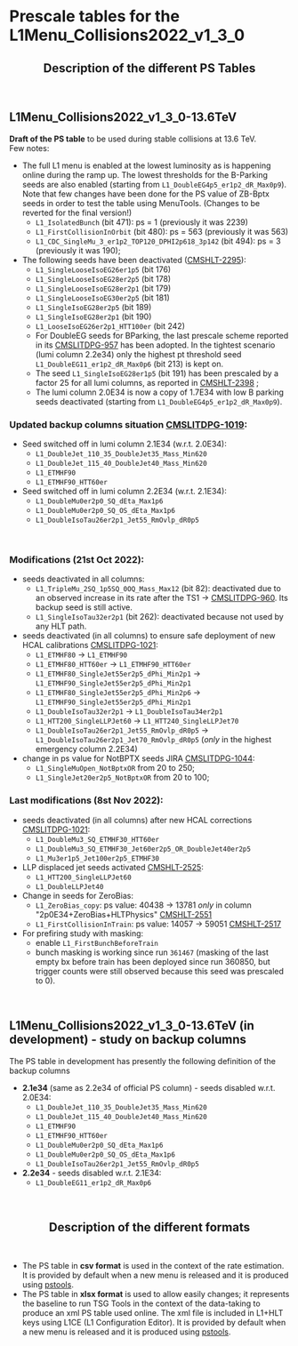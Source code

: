 # Prescale tables for the L1Menu_Collisions2022_v1_3_0

<h2 align="center">
Description of the different PS Tables
</h2>
<br/>


## L1Menu_Collisions2022_v1_3_0-13.6TeV
**Draft of the PS table** to be used during stable collisions at 13.6 TeV. 
<br/>
Few notes:
- The full L1 menu is enabled at the lowest luminosity as is happening online during the ramp up. The lowest thresholds for the B-Parking seeds are also enabled (starting from `L1_DoubleEG4p5_er1p2_dR_Max0p9`). Note that few changes have been done for the PS value of ZB-Bptx seeds in order to test the table using MenuTools. (Changes to be reverted for the final version!)
    - `L1_IsolatedBunch` (bit 471): ps = 1 (previously it was 2239)
    - `L1_FirstCollisionInOrbit` (bit 480): ps = 563 (previously it was 563)
    - `L1_CDC_SingleMu_3_er1p2_TOP120_DPHI2p618_3p142` (bit 494): ps = 3 (previously it was 190);
- The following seeds have been deactivated ([CMSHLT-2295](https://its.cern.ch/jira/browse/CMSHLT-2295)):
    - `L1_SingleLooseIsoEG26er1p5` (bit 176)
    - `L1_SingleLooseIsoEG28er2p5` (bit 178)
    - `L1_SingleLooseIsoEG28er2p1` (bit 179)
    - `L1_SingleLooseIsoEG30er2p5` (bit 181)
    - `L1_SingleIsoEG28er2p5` (bit 189)
    - `L1_SingleIsoEG28er2p1` (bit 190)
    - `L1_LooseIsoEG26er2p1_HTT100er` (bit 242)    
    - For DoubleEG seeds for BParking, the last prescale scheme reported in its [CMSLITDPG-957](https://its.cern.ch/jira/browse/CMSLITDPG-957) has been adopted. In the tightest scenario (lumi column 2.2e34) only the highest pt threshold seed `L1_DoubleEG11_er1p2_dR_Max0p6` (bit 213) is kept on.
    - The seed `L1_SingleIsoEG28er1p5` (bit 191) has been prescaled by a factor 25 for all lumi columns, as reported in [CMSHLT-2398](https://its.cern.ch/jira/browse/CMSHLT-2398) ;
    - The lumi column 2.0E34 is now a copy of 1.7E34 with low B parking seeds deactivated (starting from `L1_DoubleEG4p5_er1p2_dR_Max0p9`).

### Updated backup columns situation [CMSLITDPG-1019](https://its.cern.ch/jira/browse/CMSLITDPG-1019):
- Seed switched off in lumi column 2.1E34 (w.r.t. 2.0E34):
    - `L1_DoubleJet_110_35_DoubleJet35_Mass_Min620`
    - `L1_DoubleJet_115_40_DoubleJet40_Mass_Min620`
    - `L1_ETMHF90`
    - `L1_ETMHF90_HTT60er`
- Seed switched off in lumi column 2.2E34 (w.r.t. 2.1E34):
    - `L1_DoubleMu0er2p0_SQ_dEta_Max1p6`
    - `L1_DoubleMu0er2p0_SQ_OS_dEta_Max1p6`
    - `L1_DoubleIsoTau26er2p1_Jet55_RmOvlp_dR0p5`
<br/> 

### Modifications (21st Oct 2022):
- seeds deactivated in all columns:
    - `L1_TripleMu_2SQ_1p5SQ_0OQ_Mass_Max12` (bit 82): deactivated due to an observed increase in its rate after the TS1 &rarr; [CMSLITDPG-960](https://its.cern.ch/jira/browse/CMSLITDPG-960). Its backup seed is still active.
    - `L1_SingleIsoTau32er2p1` (bit 262): deactivated because not used by any HLT path.
- seeds deactivated (in all columns) to ensure safe deployment of new HCAL calibrations [CMSLITDPG-1021](https://its.cern.ch/jira/browse/CMSLITDPG-1021):
    - `L1_ETMHF80` &rarr; `L1_ETMHF90` 
    - `L1_ETMHF80_HTT60er` &rarr; `L1_ETMHF90_HTT60er`
    - `L1_ETMHF80_SingleJet55er2p5_dPhi_Min2p1` &rarr; `L1_ETMHF90_SingleJet55er2p5_dPhi_Min2p1`
    - `L1_ETMHF80_SingleJet55er2p5_dPhi_Min2p6` &rarr; `L1_ETMHF90_SingleJet55er2p5_dPhi_Min2p1`
    - `L1_DoubleIsoTau32er2p1` &rarr; `L1_DoubleIsoTau34er2p1`
    - `L1_HTT200_SingleLLPJet60` &rarr; `L1_HTT240_SingleLLPJet70`
    - `L1_DoubleIsoTau26er2p1_Jet55_RmOvlp_dR0p5` &rarr; `L1_DoubleIsoTau26er2p1_Jet70_RmOvlp_dR0p5` (_only_ in the highest emergency column 2.2E34)
- change in ps value for NotBPTX seeds JIRA [CMSLITDPG-1044](https://its.cern.ch/jira/browse/CMSLITDPG-1044):
    - `L1_SingleMuOpen_NotBptxOR` from 20 to 250; 
    - `L1_SingleJet20er2p5_NotBptxOR` from 20 to 100; 
    
### Last modifications (8st Nov 2022):
- seeds deactivated (in all columns) after new HCAL corrections [CMSLITDPG-1021](https://its.cern.ch/jira/browse/CMSLITDPG-1021):  
    - `L1_DoubleMu3_SQ_ETMHF30_HTT60er`
	- `L1_DoubleMu3_SQ_ETMHF30_Jet60er2p5_OR_DoubleJet40er2p5`
	- `L1_Mu3er1p5_Jet100er2p5_ETMHF30`
- LLP displaced jet seeds activated [CMSHLT-2525](https://its.cern.ch/jira/browse/CMSHLT-2525):   
    - `L1_HTT200_SingleLLPJet60`
    - `L1_DoubleLLPJet40`
- Change in seeds for ZeroBias:   
    - `L1_ZeroBias_copy`: ps value: 40438 &rarr; 13781 _only_ in column "2p0E34+ZeroBias+HLTPhysics" [CMSHLT-2551](https://its.cern.ch/jira/browse/CMSHLT-2551)
    - `L1_FirstCollisionInTrain`: ps value: 14057 &rarr; 59051 [CMSHLT-2517](https://its.cern.ch/jira/browse/CMSHLT-2517)
- For prefiring study with masking:
    - enable `L1_FirstBunchBeforeTrain`
    - bunch masking is working since run `361467` (masking of the last empty bx before train has been deployed since run 360850, but trigger counts were still observed because this seed was prescaled to 0).
<br/> 

 
## L1Menu_Collisions2022_v1_3_0-13.6TeV (in development) - study on backup columns
The PS table in development has presently the following definition of the backup columns
- **2.1e34** (same as 2.2e34 of official PS column) - seeds disabled w.r.t. 2.0E34:
    - `L1_DoubleJet_110_35_DoubleJet35_Mass_Min620`
    - `L1_DoubleJet_115_40_DoubleJet40_Mass_Min620`
    - `L1_ETMHF90`
    - `L1_ETMHF90_HTT60er`
    - `L1_DoubleMu0er2p0_SQ_dEta_Max1p6`
    - `L1_DoubleMu0er2p0_SQ_OS_dEta_Max1p6`
    - `L1_DoubleIsoTau26er2p1_Jet55_RmOvlp_dR0p5`
- **2.2e34** - seeds disabled w.r.t. 2.1E34:
    - `L1_DoubleEG11_er1p2_dR_Max0p6`
<br/>   

<h2 align="center">
Description of the different formats
</h2>
<br/>   

- The PS table in **csv format** is used in the context of the rate estimation. It is provided by default when a new menu is released and it is produced using [pstools](https://github.com/cms-l1-dpg/L1MenuTools/tree/master/pstools). 
- The PS table in **xlsx format** is used to allow easily changes; it represents the baseline to run TSG Tools in the context of the data-taking to produce an xml PS table used online. The xml file is included in L1+HLT keys using L1CE (L1 Configuration Editor). It is provided by default when a new menu is released and it is produced using [pstools](https://github.com/cms-l1-dpg/L1MenuTools/tree/master/pstools).
